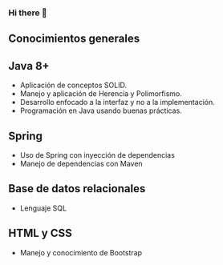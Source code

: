 ### Hi there 👋


## Conocimientos generales
## Java 8+
  - Aplicación de conceptos SOLID.
  - Manejo y aplicación de Herencia y Polimorfismo.
  - Desarrollo enfocado a la interfaz y no a la implementación.
  - Programación en Java usando buenas prácticas.
  
## Spring
  - Uso de Spring con inyección de dependencias
  - Manejo de dependencias con Maven
  
##  Base de datos relacionales
  - Lenguaje SQL

##  HTML y CSS
  - Manejo y conocimiento de Bootstrap
  



<!--
**ViloriaUrdaneta/ViloriaUrdaneta** is a ✨ _special_ ✨ repository because its `README.md` (this file) appears on your GitHub profile.

Here are some ideas to get you started:

- 🔭 I’m currently working on ...
- 🌱 I’m currently learning ...
- 👯 I’m looking to collaborate on ...
- 🤔 I’m looking for help with ...
- 💬 Ask me about ...
- 📫 How to reach me: ...
- 😄 Pronouns: ...
- ⚡ Fun fact: ...
-->
